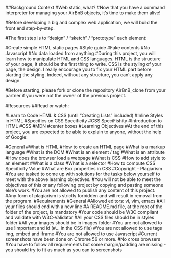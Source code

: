 ##Background Context
#Web static, what?
#Now that you have a command interpreter for managing your AirBnB objects, it’s time to make them alive!

#Before developing a big and complex web application, we will build the front end step-by-step.

#The first step is to “design” / “sketch” / “prototype” each element:

#Create simple HTML static pages
#Style guide
#Fake contents
#No Javascript
#No data loaded from anything
#During this project, you will learn how to manipulate HTML and CSS languages. HTML is the structure of your page, it should be the first thing to write. CSS is the styling of your page, the design. I really encourage you to fix your HTML part before starting the styling. Indeed, without any structure, you can’t apply any design.

#Before starting, please fork or clone the repository AirBnB_clone from your partner if you were not the owner of the previous project.

#Resources
##Read or watch:

#Learn to Code HTML & CSS (until “Creating Lists” included)
#Inline Styles in HTML
#Specifics on CSS Specificity
#CSS SpeciFishity
#Introduction to HTML
#CSS
#MDN
#center boxes
#Learning Objectives
#At the end of this project, you are expected to be able to explain to anyone, without the help of Google:

#General
#What is HTML
#How to create an HTML page
#What is a markup language
#What is the DOM
#What is an element / tag
#What is an attribute
#How does the browser load a webpage
#What is CSS
#How to add style to an element
#What is a class
#What is a selector
#How to compute CSS Specificity Value
#What are Box properties in CSS
#Copyright - Plagiarism
#You are tasked to come up with solutions for the tasks below yourself to meet with the above learning objectives.
#You will not be able to meet the objectives of this or any following project by copying and pasting someone else’s work.
#You are not allowed to publish any content of this project.
#Any form of plagiarism is strictly forbidden and will result in removal from the program.
#Requirements
#General
#Allowed editors: vi, vim, emacs
#All your files should end with a new line
#A README.md file, at the root of the folder of the project, is mandatory
#Your code should be W3C compliant and validate with W3C-Validator
#All your CSS files should be in styles folder
#All your images should be in images folder
#You are not allowed to use !important and id (#... in the CSS file)
#You are not allowed to use tags img, embed and iframe
#You are not allowed to use Javascript
#Current screenshots have been done on Chrome 56 or more.
#No cross browsers
#You have to follow all requirements but some margin/padding are missing - you should try to fit as much as you can to screenshots

